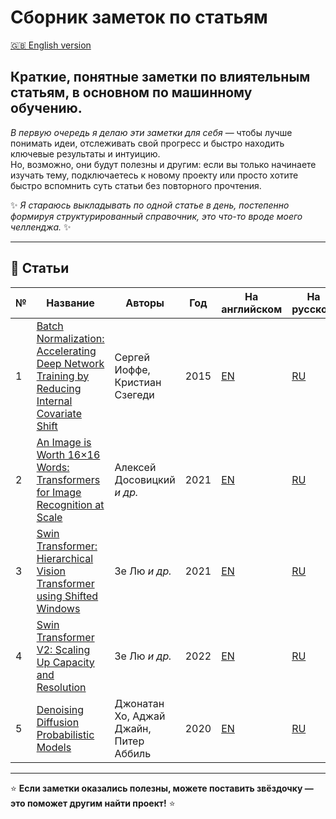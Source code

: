# Сборник заметок по статьям

[🇬🇧 English version](README.md)

## **Краткие, понятные заметки по влиятельным статьям, в основном по машинному обучению.**  

*В первую очередь я делаю эти заметки для себя* — чтобы лучше понимать идеи, отслеживать свой прогресс и быстро находить ключевые результаты и интуицию.  
Но, возможно, они будут полезны и другим: если вы только начинаете изучать тему, подключаетесь к новому проекту или просто хотите быстро вспомнить суть статьи без повторного прочтения.

✨ *Я стараюсь выкладывать по одной статье в день, постепенно формируя структурированный справочник, это что-то вроде моего челленджа.* ✨

---

## 📄 Статьи

| № | Название | Авторы | Год | На английском | На русском |
|---|----------|--------|-----|---------------|------------|
| 1 | [Batch Normalization: Accelerating Deep Network Training by Reducing Internal Covariate Shift](https://arxiv.org/abs/1502.03167) | Сергей Иоффе, Кристиан Сзегеди | 2015 | [EN](notes/en/BatchNorm.md) | [RU](notes/ru/BatchNorm.md) |
| 2 | [An Image is Worth 16×16 Words: Transformers for Image Recognition at Scale](https://arxiv.org/abs/2010.11929) | Алексей Досовицкий *и др.* | 2021 | [EN](notes/en/ViT.md) | [RU](notes/ru/ViT.md) |
| 3 | [Swin Transformer: Hierarchical Vision Transformer using Shifted Windows](https://arxiv.org/abs/2103.14030) | Зе Лю *и др.* | 2021 | [EN](notes/en/Swin.md) | [RU](notes/ru/Swin.md) |
| 4 | [Swin Transformer V2: Scaling Up Capacity and Resolution](https://arxiv.org/abs/2111.09883) | Зе Лю *и др.* | 2022 | [EN](notes/en/SwinV2.md) | [RU](notes/ru/SwinV2.md) |
| 5 | [Denoising Diffusion Probabilistic Models](https://arxiv.org/abs/2006.11239) | Джонатан Хо, Аджай Джайн, Питер Аббиль | 2020 | [EN](notes/en/DDPM.md) | [RU](notes/ru/DDPM.md) |

---

⭐️ **Если заметки оказались полезны, можете поставить звёздочку — это поможет другим найти проект!** ⭐️
